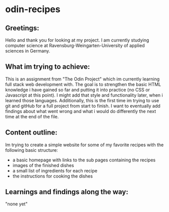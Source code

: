 # odin-recipes

## Greetings:

Hello and thank you for looking at my project. I am currently studying computer science at Ravensburg-Weingarten-University of applied sciences in Germany.

## What im trying to achieve:

This is an assignment from "The Odin Project" which im currently learning full stack web development with. The goal is to strengthen the basic HTML knowledge i have gained so far and putting it into practice (no CSS or Javascript at this point). I might add that style and functionality later, when i learned those languages. Additionally, this is the first time im trying to use git and gitHub for a full project from start to finish. I want to eventually add findings about what went wrong and what i would do differently the next time at the end of the file.

## Content outline:

Im trying to create a simple website for some of my favorite recipes with the following basic structure:

- a basic homepage with links to the sub pages containing the recipes
- images of the finished dishes
- a small list of ingredients for each recipe
- the instructions for cooking the dishes

## Learnings and findings along the way:

"none yet"
